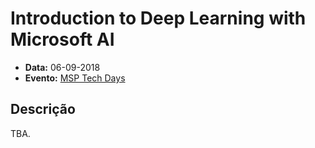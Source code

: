 # Introduction to Deep Learning with Microsoft AI 

* **Data:** 06-09-2018
* **Evento:** [MSP Tech Days](https://www.meetup.com/pt-BR/DevelopersBR/events/254080236/)


## Descrição

TBA.
